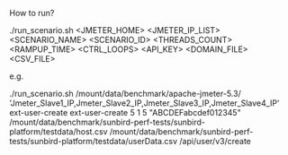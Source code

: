 How to run?

./run_scenario.sh <JMETER_HOME> <JMETER_IP_LIST> <SCENARIO_NAME> <SCENARIO_ID> <THREADS_COUNT> <RAMPUP_TIME> <CTRL_LOOPS> <API_KEY> <DOMAIN_FILE> <CSV_FILE> <pathPrefix>

e.g.

./run_scenario.sh /mount/data/benchmark/apache-jmeter-5.3/ 'Jmeter_Slave1_IP,Jmeter_Slave2_IP,Jmeter_Slave3_IP,Jmeter_Slave4_IP' ext-user-create ext-user-create 5 1 5 "ABCDEFabcdef012345" /mount/data/benchmark/sunbird-perf-tests/sunbird-platform/testdata/host.csv  /mount/data/benchmark/sunbird-perf-tests/sunbird-platform/testdata/userData.csv /api/user/v3/create
